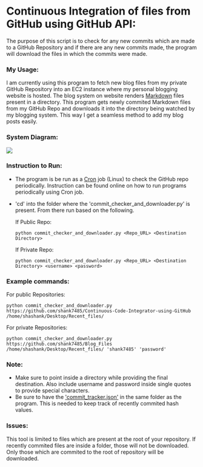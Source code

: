 # Continuous Integration of files from GitHub using GitHub API:

The purpose of this script is to check for any new commits which are made to a GitHub Repository and if there are any new commits made, the program will download the files in which the commits were made. 

### My Usage:
I am currently using this program to fetch new blog files from my private GitHub Repository into an EC2 instance where my personal blogging website is hosted. The blog system on website renders [Markdown](https://en.wikipedia.org/wiki/Markdown) files present in a directory. This program gets newly commited Markdown files from my GitHub Repo and downloads it into the directory being watched by my blogging system. This way I get a seamless method to add my blog posts easily. 

### System Diagram:
![](add)

### Instruction to Run:
 * The program is be run as a [Cron](https://en.wikipedia.org/wiki/Cron) job (Linux) to check the GitHub repo periodically. Instruction can be found online on how to run programs periodically using Cron job.
 * 'cd' into the folder where the 'commit_checker_and_downloader.py' is present. From there run based on the following. 
 
    If Public Repo:
     ```
    python commit_checker_and_downloader.py <Repo_URL> <Destination Directory>
    ```
    If Private Repo:
    ```
    python commit_checker_and_downloader.py <Repo_URL> <Destination Directory> <username> <password>
    ```

### Example commands:
For public Repositories:
```
python commit_checker_and_downloader.py https://github.com/shank7485/Continuous-Code-Integrator-using-GitHub /home/shashank/Desktop/Recent_files/
```
For private Repositories:
```
python commit_checker_and_downloader.py https://github.com/shank7485/Blog_Files /home/shashank/Desktop/Recent_files/ 'shank7485' 'password'
```

### Note:    
* Make sure to point inside a directory while providing the final destination. Also include username and password inside single quotes to provide special characters. 
* Be sure to have the ['commit_tracker.json'](https://raw.githubusercontent.com/shank7485/Continuous-Code-Integrator-using-GitHub/master/commit_tracker.json) in the same folder as the program. This is needed to keep track of recently commited hash values. 
 
### Issues:
This tool is limited to files which are present at the root of your repository. If recently commited files are inside a folder, those will not be downloaded. Only those which are commited to the root of repository will be downloaded. 
